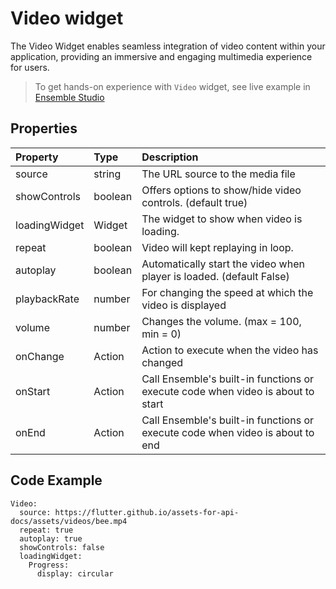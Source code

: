 # Video widget

The Video Widget enables seamless integration of video content within your application, providing an immersive and engaging multimedia experience for users.

> To get hands-on experience with `Video` widget, see live example in [Ensemble Studio](https://studio.ensembleui.com/app/e24402cb-75e2-404c-866c-29e6c3dd7992/screen/fce92bbb-af8e-403d-bf2d-c10926cc89a0)

## Properties

| Property | Type   | Description                      |
| :------- | :----- | :------------------------------- |
| source   | string | The URL source to the media file |
| showControls   | boolean | Offers options to show/hide video controls. (default true) |
| loadingWidget   | Widget | The widget to show when video is loading. |
| repeat   | boolean | Video will kept replaying in loop. |
| autoplay   | boolean | Automatically start the video when player is loaded. (default False) |
| playbackRate   | number | For changing the speed at which the video is displayed |
| volume   | number | Changes the volume. (max = 100, min = 0) |
| onChange   | Action | Action to execute when the video has changed |
| onStart   | Action | Call Ensemble's built-in functions or execute code when video is about to start |
| onEnd   | Action | Call Ensemble's built-in functions or execute code when video is about to end |

## Code Example
```
Video:
  source: https://flutter.github.io/assets-for-api-docs/assets/videos/bee.mp4
  repeat: true
  autoplay: true
  showControls: false
  loadingWidget: 
    Progress:
      display: circular
```
